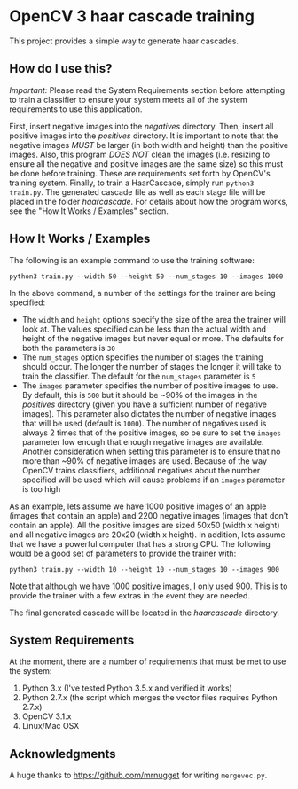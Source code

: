 # OpenCV 3 haar cascade training

This project provides a simple way to generate haar cascades.

## How do I use this?

*Important:* Please read the System Requirements section before attempting to train a classifier to ensure your system meets all of the system requirements to use this application.

First, insert negative images into the *negatives* directory. Then, insert all positive images into the *positives* directory. It is important to note that the negative images *MUST* be larger (in both width and height) than the positive images. Also, this program *DOES NOT* clean the images (i.e. resizing to ensure all the negative and positive images are the same size) so this must be done before training. These are requirements set forth by OpenCV's training system. Finally, to train a HaarCascade, simply run ```python3 train.py```. The generated cascade file as well as each stage file will be placed in the folder *haarcascade*. For details about how the program works, see the "How It Works / Examples" section.

## How It Works / Examples

The following is an example command to use the training software:

```
python3 train.py --width 50 --height 50 --num_stages 10 --images 1000
```

In the above command, a number of the settings for the trainer are being specified:
- The ```width``` and ```height``` options specify the size of the area the trainer will look at. The values specified can be less than the actual width and height of the negative images but never equal or more. The defaults for both the parameters is ```30```
- The ```num_stages``` option specifies the number of stages the training should occur. The longer the number of stages the longer it will take to train the classifier. The default for the ```num_stages``` parameter is ```5```
- The ```images``` parameter specifies the number of positive images to use. By default, this is ```500``` but it should be ~90% of the images in the *positives* directory (given you have a sufficient number of negative images). This parameter also dictates the number of negative images that will be used (default is ```1000```). The number of negatives used is always 2 times that of the positive images, so be sure to set the ```images``` parameter low enough that enough negative images are available. Another consideration when setting this parameter is to ensure that no more than ~90% of negative images are used. Because of the way OpenCV trains classifiers, additional negatives about the number specified will be used which will cause problems if an ```images``` parameter is too high

As an example, lets assume we have 1000 positive images of an apple (images that contain an apple) and 2200 negative images (images that don't contain an apple). All the positive images are sized 50x50 (width x height) and all negative images are 20x20 (width x height). In addition, lets assume that we have a powerful computer that has a strong CPU. The following would be a good set of parameters to provide the trainer with:

```
python3 train.py --width 10 --height 10 --num_stages 10 --images 900
```

Note that although we have 1000 positive images, I only used 900. This is to provide the trainer with a few extras in the event they are needed.

The final generated cascade will be located in the *haarcascade* directory.

## System Requirements

At the moment, there are a number of requirements that must be met to use the system:

1. Python 3.x (I've tested Python 3.5.x and verified it works)
2. Python 2.7.x (the script which merges the vector files requires Python 2.7.x)
2. OpenCV 3.1.x
3. Linux/Mac OSX

## Acknowledgments

A huge thanks to https://github.com/mrnugget for writing ```mergevec.py```.
